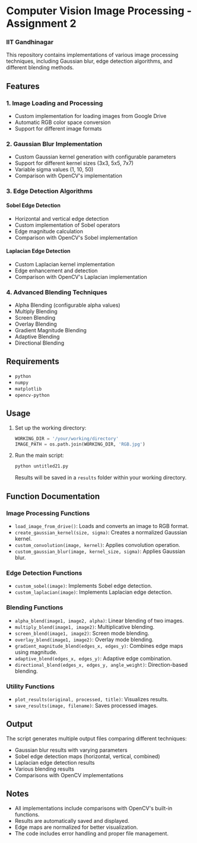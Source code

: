 # Computer Vision Image Processing - Assignment 2  
### IIT Gandhinagar

This repository contains implementations of various image processing techniques, including Gaussian blur, edge detection algorithms, and different blending methods.

## Features

### 1. Image Loading and Processing
- Custom implementation for loading images from Google Drive
- Automatic RGB color space conversion
- Support for different image formats

### 2. Gaussian Blur Implementation
- Custom Gaussian kernel generation with configurable parameters
- Support for different kernel sizes (3x3, 5x5, 7x7)
- Variable sigma values (1, 10, 50)
- Comparison with OpenCV's implementation

### 3. Edge Detection Algorithms

#### Sobel Edge Detection
- Horizontal and vertical edge detection
- Custom implementation of Sobel operators
- Edge magnitude calculation
- Comparison with OpenCV's Sobel implementation

#### Laplacian Edge Detection
- Custom Laplacian kernel implementation
- Edge enhancement and detection
- Comparison with OpenCV's Laplacian implementation

### 4. Advanced Blending Techniques
- Alpha Blending (configurable alpha values)
- Multiply Blending
- Screen Blending
- Overlay Blending
- Gradient Magnitude Blending
- Adaptive Blending
- Directional Blending

## Requirements
- `python`
- `numpy`
- `matplotlib`
- `opencv-python`

## Usage

1. Set up the working directory:
    ```python
    WORKING_DIR = '/your/working/directory'
    IMAGE_PATH = os.path.join(WORKING_DIR, 'RGB.jpg')
    ```

2. Run the main script:
    ```bash
    python untitled21.py
    ```

   Results will be saved in a `results` folder within your working directory.

## Function Documentation

### Image Processing Functions
- `load_image_from_drive()`: Loads and converts an image to RGB format.
- `create_gaussian_kernel(size, sigma)`: Creates a normalized Gaussian kernel.
- `custom_convolution(image, kernel)`: Applies convolution operation.
- `custom_gaussian_blur(image, kernel_size, sigma)`: Applies Gaussian blur.

### Edge Detection Functions
- `custom_sobel(image)`: Implements Sobel edge detection.
- `custom_laplacian(image)`: Implements Laplacian edge detection.

### Blending Functions
- `alpha_blend(image1, image2, alpha)`: Linear blending of two images.
- `multiply_blend(image1, image2)`: Multiplicative blending.
- `screen_blend(image1, image2)`: Screen mode blending.
- `overlay_blend(image1, image2)`: Overlay mode blending.
- `gradient_magnitude_blend(edges_x, edges_y)`: Combines edge maps using magnitude.
- `adaptive_blend(edges_x, edges_y)`: Adaptive edge combination.
- `directional_blend(edges_x, edges_y, angle_weight)`: Direction-based blending.

### Utility Functions
- `plot_results(original, processed, title)`: Visualizes results.
- `save_results(image, filename)`: Saves processed images.

## Output

The script generates multiple output files comparing different techniques:
- Gaussian blur results with varying parameters
- Sobel edge detection maps (horizontal, vertical, combined)
- Laplacian edge detection results
- Various blending results
- Comparisons with OpenCV implementations

## Notes
- All implementations include comparisons with OpenCV's built-in functions.
- Results are automatically saved and displayed.
- Edge maps are normalized for better visualization.
- The code includes error handling and proper file management.
